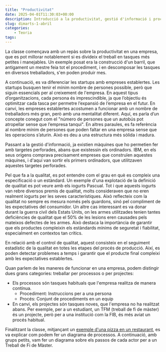 ```yaml
---
title: "Productivitat"
date: 2025-04-01T11:30:03+00:00
description: Introducció a la productivitat, gestió d'informació i processos
slug: dimarts-1-abril
categories:
    - Teoria
tags:
---
```



La classe començava amb un repàs sobre la productivitat en una empresa, que es pot millorar notablement si es divideix el treball en tasques més petites i manejables. Un exemple posat era la construcció d'un barril, que antigament un mestre feia tot el procediment, i en descomposar les tasques en diversos treballadors, s'en poden produir mes.

A continuació, es va diferenciar les startups amb empreses establertes. Les startups busquen tenir el mínim nombre de persones possible, però que siguin essencials per al creixement de l'empresa. En aquest tipus d’organitzacions, cada persona és imprescindible, ja que l’objectiu és optimitzar cada tasca per permetre l’expansió de l’empresa en el futur. En canvi, les empreses establertes acostumen a funcionar amb un nombre de treballadors més gran, però amb una mentalitat diferent. Aquí, es parla d’un concepte conegut com el "número de persones que un autobús pot atropellar sense que l’empresa tanqui". En altres paraules, es fa referència al nombre mínim de persones que poden faltar en una empresa sense que les operacions s’aturin. Això es deu a una estructura més sòlida i madura.

Passant a la gestió d'informació, ja existien màquines que ho permetien fer amb targetes perforades, abans que existessin els ordinadors. IBM, en els seus orígens comprava precisament empreses que construïen aquestes màquines, i d'aquí van sortir els primers ordinadors, que utilitzaven aquestes targetes perforades.

Pel que fa a la qualitat, es pot entendre com el grau en què es compleix una especificació o un estàndard. Un exemple d'una explotació de la definició de qualitat es pot veure amb els iogurts Pascual. Tot i que aquests iogurts van rebre diversos premis de qualitat, molts consideraven que no eren realment iogurts per les seves característiques. Això reflecteix com la qualitat no sempre es mesura només pels guardons, sinó pel compliment de les expectatives del consumidor. Un altre cas interessant es va donar durant la guerra civil dels Estats Units, on les armes utilitzades tenien tantes deficiències de qualitat que el 50% de les lesions eren causades pels mateixos defectes de les armes. Això destaca la importància de garantir que els productes compleixin els estàndards mínims de seguretat i fiabilitat, especialment en contextos tan crítics.

En relació amb el control de qualitat, aquest consisteix en el seguiment estadístic de la qualitat en totes les etapes del procés de producció. Així, es poden detectar problemes a temps i garantir que el producte final compleixi amb les expectatives establertes.

Quan parlem de les maneres de funcionar en una empresa, podem distingir dues grans categories: treballar per processos o per projectes:
- Els processos són tasques habituals que l'empresa realitza de manera contínua.
	- Procediment: Instruccions per a una persona
	- Procés: Conjunt de procediments en un equip
- En canvi, els projectes són tasques noves, que l'empresa no ha realitzat abans. 
Per exemple, per a un estudiant, un TFM (treball de fi de màster) és un projecte, però per a una institució com la FIB, és més aviat un procés habitual.

Finalitzant la classe, mitjançant un [exemple d'una pizza en un restaurant](https://training-course-material.com/training/BPMN_2.0_Example_-_Pizza), es va explicar com podem fer un diagrama de processos. A continuació, amb grups petits, vam fer un diagrama sobre els passos de cada actor per a un Treball de Fi de Màster.